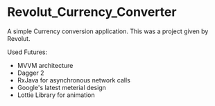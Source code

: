 # Revolut_Currency_Converter
A simple Currency conversion application.
This was a project given by Revolut. 

Used Futures:
 - MVVM architecture
 - Dagger 2
 - RxJava for asynchronous network calls
 - Google's latest meterial design
 - Lottie Library for animation
